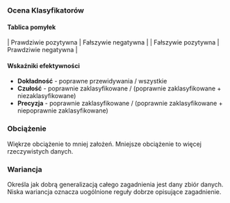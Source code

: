 
### Ocena Klasyfikatorów

#### Tablica pomyłek

| Prawdziwie pozytywna | Fałszywie negatywna |
| Fałszywie pozytywna  | Prawdziwie negatywna |

#### Wskaźniki efektywności

- **Dokładność** - poprawne przewidywania / wszystkie
- **Czułość** - poprawnie zaklasyfikowane / (poprawnie zaklasyfikowane + niezaklasyfikowane)
- **Precyzja** - poprawnie zaklasyfikowane / (poprawnie zaklasyfikowane + niepoprawnie zaklasyfikowane)


### Obciążenie

Więkrze obciążenie to mniej założeń. Mniejsze obciążenie to więcej rzeczywistych danych.

### Wariancja

Określa jak dobrą generalizacją całego zagadnienia jest dany zbiór danych. Niska wariancja oznacza uogólnione reguły dobrze opisujące zagadnienie.